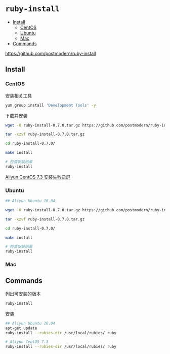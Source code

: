 <!-- #ruby-install -->
<!-- omit in toc -->
# `ruby-install`

- [Install](#install)
  - [CentOS](#centos)
  - [Ubuntu](#ubuntu)
  - [Mac](#mac)
- [Commands](#commands)

<https://github.com/postmodern/ruby-install>

## Install

### CentOS

安装相关工具

```bash
yum group install 'Development Tools' -y
```

下载并安装

```bash
wget -O ruby-install-0.7.0.tar.gz https://github.com/postmodern/ruby-install/archive/v0.7.0.tar.gz

tar -xzvf ruby-install-0.7.0.tar.gz

cd ruby-install-0.7.0/

make install

# 检查安装结果
ruby-install
```

[Aliyun CentOS 7.3 安装失败录屏](https://asciinema.org/a/289407)

### Ubuntu

```bash
## Aliyun Ubuntu 16.04

wget -O ruby-install-0.7.0.tar.gz https://github.com/postmodern/ruby-install/archive/v0.7.0.tar.gz

tar -xzvf ruby-install-0.7.0.tar.gz

cd ruby-install-0.7.0/

make install

# 检查安装结果
ruby-install
```

### Mac

## Commands

列出可安装的版本

```bash
ruby-install
```

安装

```bash
## Aliyun Ubuntu 16.04
apt-get update
ruby-install --rubies-dir /usr/local/rubies/ ruby

# Aliyun CentOS 7.3
ruby-install --rubies-dir /usr/local/rubies/ ruby
```
